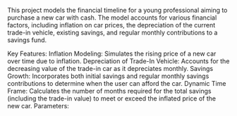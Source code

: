 This project models the financial timeline for a young professional aiming to purchase a new car with cash. The model accounts for various financial factors, including inflation on car prices, the depreciation of the current trade-in vehicle, existing savings, and regular monthly contributions to a savings fund.


Key Features:
Inflation Modeling: Simulates the rising price of a new car over time due to inflation.
Depreciation of Trade-In Vehicle: Accounts for the decreasing value of the trade-in car as it depreciates monthly.
Savings Growth: Incorporates both initial savings and regular monthly savings contributions to determine when the user can afford the car.
Dynamic Time Frame: Calculates the number of months required for the total savings (including the trade-in value) to meet or exceed the inflated price of the new car.
Parameters:
